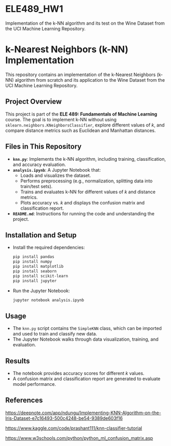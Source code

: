 # ELE489_HW1
 Implementation of the k-NN algorithm and its test on the Wine Dataset from the UCI  Machine Learning Repository.
# k-Nearest Neighbors (k-NN) Implementation

This repository contains an implementation of the k-Nearest Neighbors (k-NN) algorithm from scratch and its application to the Wine Dataset from the UCI Machine Learning Repository.

## Project Overview
This project is part of the **ELE 489: Fundamentals of Machine Learning** course. The goal is to implement k-NN without using `sklearn.neighbors.KNeighborsClassifier`, explore different values of *k*, and compare distance metrics such as Euclidean and Manhattan distances.

## Files in This Repository
- **`knn.py`**: Implements the k-NN algorithm, including training, classification, and accuracy evaluation.
- **`analysis.ipynb`**: A Jupyter Notebook that:
  - Loads and visualizes the dataset.
  - Performs preprocessing (e.g., normalization, splitting data into train/test sets).
  - Trains and evaluates k-NN for different values of *k* and distance metrics.
  - Plots accuracy vs. *k* and displays the confusion matrix and classification report.
- **`README.md`**: Instructions for running the code and understanding the project.

## Installation and Setup

- Install the required dependencies:
   ```bash
   pip install pandas
   pip install numpy
   pip install matplotlib
   pip install seaborn
   pip install scikit-learn
   pip install jupyter
   ```
- Run the Jupyter Notebook:
   ```bash
   jupyter notebook analysis.ipynb
   ```

## Usage
- The `knn.py` script contains the `SimpleKNN` class, which can be imported and used to train and classify new data.
- The Jupyter Notebook walks through data visualization, training, and evaluation.

## Results
- The notebook provides accuracy scores for different *k* values.
- A confusion matrix and classification report are generated to evaluate model performance.

## References
https://deepnote.com/app/ndungu/Implementing-KNN-Algorithm-on-the-Iris-Dataset-e7c16493-500c4248-be54-9389de603f16 

https://www.kaggle.com/code/prashant111/knn-classifier-tutorial 

https://www.w3schools.com/python/python_ml_confusion_matrix.asp
